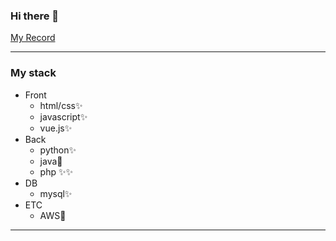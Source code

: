### Hi there 👋
[My Record](https://busy-tarantula-6ac.notion.site/bfedab1a43ec42c9a2df8ebf1944df30)

---

### My stack<br>
- Front
  - html/css✨
  - javascript✨
  - vue.js✨
- Back
  - python✨
  - java🤔
  - php ✨✨
- DB
  - mysql✨
- ETC
  - AWS🤔
---

<!--
**hunkicho/hunkicho** is a ✨ _special_ ✨ repository because its `README.md` (this file) appears on your GitHub profile.

Here are some ideas to get you started:

- 🔭 I’m currently working on ...
- 🌱 I’m currently learning ...
- 👯 I’m looking to collaborate on ...
- 🤔 I’m looking for help with ...
- 💬 Ask me about ...
- 📫 How to reach me: ...
- 😄 Pronouns: ...
- ⚡ Fun fact: ...
-->
